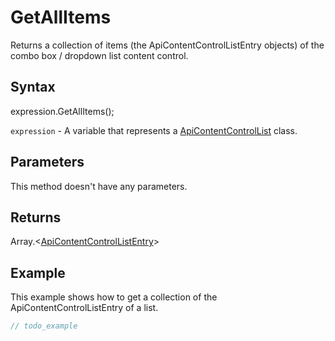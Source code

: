 # GetAllItems

Returns a collection of items (the ApiContentControlListEntry objects) of the combo box / dropdown list content control.

## Syntax

expression.GetAllItems();

`expression` - A variable that represents a [ApiContentControlList](../ApiContentControlList.md) class.

## Parameters

This method doesn't have any parameters.

## Returns

Array.\<[ApiContentControlListEntry](../../ApiContentControlListEntry/ApiContentControlListEntry.md)>

## Example

This example shows how to get a collection of the ApiContentControlListEntry of a list.

```javascript
// todo_example
```
